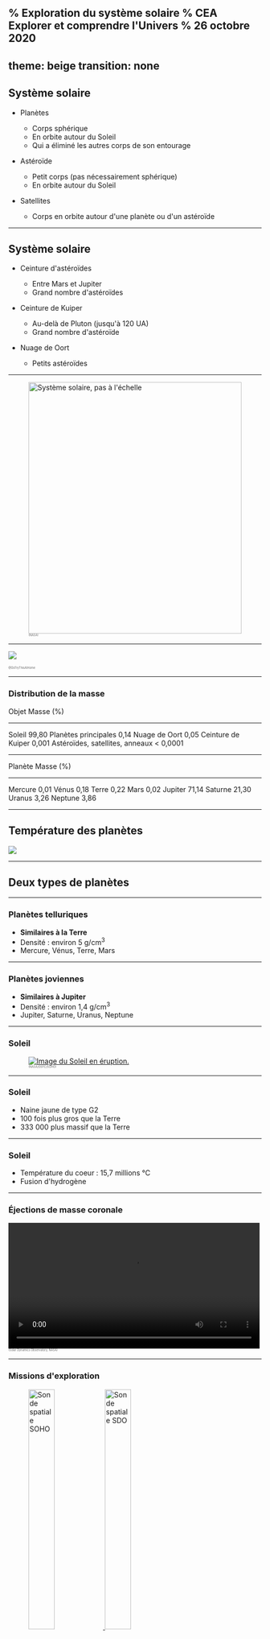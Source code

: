 % Exploration du système solaire
% CEA Explorer et comprendre l'Univers
% 26 octobre 2020
---
theme: beige
transition: none
---

## Système solaire

- Planètes
    - Corps sphérique
    - En orbite autour du Soleil
    - Qui a éliminé les autres corps de son entourage

- Astéroïde
    - Petit corps (pas nécessairement sphérique)
    - En orbite autour du Soleil

- Satellites
    - Corps en orbite autour d'une planète ou d'un astéroïde

---

## Système solaire

- Ceinture d'astéroïdes
    - Entre Mars et Jupiter
    - Grand nombre d'astéroïdes

- Ceinture de Kuiper
    - Au-delà de Pluton (jusqu'à 120 UA)
    - Grand nombre d'astéroïde

- Nuage de Oort
    - Petits astéroïdes

---

<figure>
  <a href="https://solarsystem.nasa.gov/solar-system/our-solar-system/galleries/?page=0&per_page=25&order=created_at+desc&search=&fancybox=true&href_query_params=category%3Dsolar-system_our-solar-system&button_class=big_more_button&tags=our+solar+system&condition_1=1%3Ais_in_resource_list&category=51">
    <img src="../../images/solar_system.jpg"
      alt="Système solaire, pas à l'échelle"
      width="100%"
      style="
          max-height: 500px;
          max-width: 1000px;
      ">
  </a>
  <figcaption style="font-size: 0.4em; color: #666;">
  (NASA)
  </figcaption>
</figure>

---

![](../../images/planetes.png)

<figcaption style="font-size: 0.4em; color: #666;">
  @DoTryThisAtHome
</figcaption>

---

### Distribution de la masse

Objet                             Masse (%)
-------------------------------- ----------
Soleil                                99,80
Planètes principales                   0,14
Nuage de Oort                          0,05
Ceinture de Kuiper                    0,001
Astéroïdes, satellites, anneaux    < 0,0001

---


Planète   Masse (%)
-------- ----------
Mercure        0,01
Vénus          0,18
Terre          0,22
Mars           0,02
Jupiter       71,14
Saturne       21,30
Uranus         3,26
Neptune        3,86


---

## Température des planètes

![](../../images/temperatures-planetes.png)

---

## Deux types de planètes

---

### Planètes telluriques

- **Similaires à la Terre**
- Densité : environ 5 g/cm<sup>3</sup>
- Mercure, Vénus, Terre, Mars

---

### Planètes joviennes

- **Similaires à Jupiter**
- Densité : environ 1,4 g/cm<sup>3</sup>
- Jupiter, Saturne, Uranus, Neptune 

---

### Soleil

<figure>
  <a href="https://www.flickr.com/photos/gsfc/4923566097">
  <img src="../../images/soho-sun.jpg"
    alt="Image du Soleil en éruption."
    style="max-width: 500px;">
  </a>
  <figcaption style="font-size: 0.4em; color: #666;">
  (NASA/GSFC/SOHO)
  </figcaption>
</figure>

---

### Soleil

- Naine jaune de type G2
- 100 fois plus gros que la Terre
- 333 000 plus massif que la Terre

---

### Soleil

- Température du coeur : 15,7 millions °C
- Fusion d'hydrogène

---

### Éjections de masse coronale

<video controls width="500">
<source src="../../images/Outburst304_sm.webm" type="video/webm">
</video>
  <figcaption style="font-size: 0.4em; color: #666;">
  (Solar Dynamics Observatory, NASA)
  </figcaption>
</figure>

---

### Missions d'exploration

<figure>
  <a href="https://sohowww.nascom.nasa.gov/gallery/Spacecraft/soho_photo3.html">
  <img src="../../images/soho_photo3_prev.jpg"
    alt="Sonde spatiale SOHO" width="35%">
  </a>
  <a href="https://sdo.gsfc.nasa.gov/">
  <img src="../../images/SDObeautyshot2.jpg"
    alt="Sonde spatiale SDO" width="35%">
  </a>
  <figcaption style="font-size: 0.4em; color: #666;">
  (SOHO (ESA & NASA); NASA/SDO and the AIA, EVE and HMI science teams)
  </figcaption>
</figure>

---

## Les planètes telluriques

![](../../images/telluriques.png)

---

### Mercure

<a href="https://messenger.jhuapl.edu/Explore/Science-Images-Database/gallery-image-911.html">
<img alt="Mercure" src="../../images/Mercure.png"
  style="max-width: 500px;">
</a>
<figcaption style="font-size: 0.4em; color: #666;">
NASA/Johns Hopkins University Applied Physics Laboratory/Carnegie Institution of Washington
</figcaption>

---

### Mercure

---------------------- -----------------------------------
Distance au Soleil                                0,387 UA
Excentricité                                         0,206
Période de révolution                             88 jours
Période de rotation                               59 jours
Diamètre                                           4878 km
Densité                                               5,44
Température                           430°C, -100°C, 167°C
---------------------- -----------------------------------

---

### Mercure

- Planète la plus rapprochée du Soleil
- Vitesse orbitale moyenne la plus élevée : 48km/s
- Survolée par Mariner 10 et 1974 et 1975
- Messenger en orbite

---

### Messenger

<figure>
  <a href="https://messenger.jhuapl.edu/Explore/Science-Images-Database/gallery-image-1452.html">
  <img src="../../images/EW1048998458G.nomap.jpg"
    alt="Bassin de Rembrandt sur Mercure"
    style="max-width: 500px;">
  </a>
  <figcaption style="font-size: 0.4em; color: #666;">
    NASA/Johns Hopkins University Applied Physics Laboratory/Carnegie
    Institution of Washington
  </figcaption>
</figure>


---

### Vénus

<figure>
  <a href="https://solarsystem.nasa.gov/resources/688/computer-simulated-global-view-of-venus/?category=planets_venus">
  <img alt="Mercure" src="../../images/Venus.jpg"
    style="max-width: 500px;">
  </a>
  <figcaption style="font-size: 0.4em; color: #666;">
  NASA/Jet Propulsion Laboratory-Caltech
  </figcaption>
</figure>


---

### Vénus

---------------------- -----------------------------------
Distance au Soleil                                0,723 UA
Excentricité                                         0,007
Période de révolution                          224,7 jours
Période de rotation                           243,01 jours
Diamètre                                         12 104 km
Densité                                               5,24
Température                                          477°C
---------------------- -----------------------------------

---

### Vénus

- Astre le plus brillant dans le ciel après le Soleil et la Lune
- Nuages empêchent de voir sa surface
- Constitution interne très semblable à la Terre

---

### Vénus

- Atmosphère
    - 96% CO<sub>2</sub>
    - 3.5% azote
- Nuages d'acide sulfurique
- Effet de serre

---

### Venera-13

<figure>
  <img alt="Surface de Vénus photographiée par Venera-13" src="../../images/venera13.gif"
    style="max-width: 900px;">
  <figcaption style="font-size: 0.4em; color: #666;">
  URSS
  </figcaption>
</figure>

---

## Vénus

- Semble avoir une activité tectonique
- Rotation rétrograde très lente

--- 

### Terre

<a title="View of rising Earth about five degrees above the Lunar horizon"
href="http://nssdc.gsfc.nasa.gov/photo_gallery/photogallery-earthmoon.html"><img
width="512" alt="View of rising Earth about five degrees above the Lunar horizon"
src="http://nssdc.gsfc.nasa.gov/image/planetary/earth/apollo08_earthrise.jpg"/></a>

<small>NASA/NSSDC</small>

*Lever de Terre tel que vu par les astronautes d'Apollo 8*

---

<a title="Mosaic taken by NEAR in 1998"
href="http://nssdc.gsfc.nasa.gov/photo_gallery/photogallery-earthmoon.html"><img
width="512" alt="Mosaic taken by NEAR in 1998"
src="http://nssdc.gsfc.nasa.gov/image/planetary/earth/near_earth_moon.jpg"/></a>

<small>NASA/NSSDC</small>

*Mosaïque prise par NEAR en 1998*

---

### Constitution interne de la Terre

------------------------- -------------------------------------
Diamètre équatorial                    12\ 756\ km
Diamètre entre les pôles               12\ 713\ km
Masse                      5,58\ &times;\ 10<sup>24</sup>\ kg
Densité moyenne                               5,5
------------------------- -------------------------------------

---

### Constitution interne de la Terre

>- Matériaux accessibles : densité d'environ 3
>- Terre : densité moyenne de 5.5

<br />

>- **Les matériaux situés au centre de la Terre doivent être plus denses**

---

### Constitution interne de la Terre

- Centre de la Terre composé de **fer** et **nickel**
- Densité : 7.87 pour le fer, 8.91 pour le nickel
- Parmi les métaux les plus abondants dans l'Univers

<table>
  <tr>
  <td>
  <a title="By Alchemist-hp (talk) (www.pse-mendelejew.de) (Own work)
  [FAL or GFDL 1.2
  (http://www.gnu.org/licenses/old-licenses/fdl-1.2.html)], via
  Wikimedia Commons"
  href="https://commons.wikimedia.org/wiki/File%3AIron_electrolytic_and_1cm3_cube.jpg"><img
  width="512" alt="Iron electrolytic and 1cm3 cube"
  src="//upload.wikimedia.org/wikipedia/commons/thumb/a/ad/Iron_electrolytic_and_1cm3_cube.jpg/512px-Iron_electrolytic_and_1cm3_cube.jpg"/></a>
  </td>
  <td>
  <a title="Materialscientist at en.wikipedia [CC-BY-SA-3.0
  (http://creativecommons.org/licenses/by-sa/3.0) or GFDL
  (http://www.gnu.org/copyleft/fdl.html)], from Wikimedia Commons"
  href="https://commons.wikimedia.org/wiki/File%3ANickel_chunk.jpg"><img
  width="512" alt="Nickel chunk"
  src="//upload.wikimedia.org/wikipedia/commons/thumb/5/57/Nickel_chunk.jpg/512px-Nickel_chunk.jpg"/></a>
  </td>
  </tr>
</table>

---

## Âge de la Terre

#### 4,6 Ga

Même âge que le reste du système solaire

---

## Magnétisme terrestre

- Champ magnétique qui protège du vent solaire
- Cause du champ magnétique : courant dans le noyau liquide (peut-être...)

---

## Magnétisme terrestre

<iframe src="https://www.flickr.com/photos/gsfc/4445502419/player/" width="640"
height="500" frameborder="0" allowfullscreen webkitallowfullscreen
mozallowfullscreen oallowfullscreen msallowfullscreen></iframe>

<small>NASA/GSFC/SOHO/ESA</small>

---

## Magnétisme terrestre

- Particules chargées capturées par le champ magnétique
    - Forment les **ceintures de Van Allen**
- Ceinture inférieure : protons et ions
- Ceinture supérieure : électrons

---

## Aurores polaires

<a title="By United States Air Force photo by Senior Airman Joshua Strang
[Public domain], via Wikimedia Commons"
href="http://commons.wikimedia.org/wiki/File%3APolarlicht_2.jpg"><img
width="512" alt="Polarlicht 2"
src="//upload.wikimedia.org/wikipedia/commons/thumb/a/aa/Polarlicht_2.jpg/512px-Polarlicht_2.jpg"/></a>

---

## Aurores polaires

<a title="By ISS Expedition 23 crew [Public domain], via Wikimedia Commons"
href="http://commons.wikimedia.org/wiki/File%3AAurora_Australis_From_ISS.JPG"><img
width="512" alt="Aurora Australis From ISS"
src="//upload.wikimedia.org/wikipedia/commons/thumb/f/f1/Aurora_Australis_From_ISS.JPG/512px-Aurora_Australis_From_ISS.JPG"/></a>

---

## Aurores polaires

<a title="By FairbanksMike (Aurora Watching 03/16/2013) [CC-BY-2.0
(http://creativecommons.org/licenses/by/2.0)], via Wikimedia Commons"
href="http://commons.wikimedia.org/wiki/File%3AAurora_Borealis_-_Wickersham_Dome_-_Alaska_-_16_March_2013.jpg"><img
width="512" alt="Aurora Borealis - Wickersham Dome - Alaska - 16 March 2013"
src="//upload.wikimedia.org/wikipedia/commons/thumb/9/96/Aurora_Borealis_-_Wickersham_Dome_-_Alaska_-_16_March_2013.jpg/512px-Aurora_Borealis_-_Wickersham_Dome_-_Alaska_-_16_March_2013.jpg"/></a>

---

## Atmosphère terrestre

- Mince couche autour du globe
- 75% de la masse à moins de 10 km d'altitude

---

## Atmosphère terrestre

Gaz                                Abondance
--------------------------------- ----------
Azote ($\mathrm{N}_2$)                   78%
Oxygène ($\mathrm{O}_2$)                 21%
Argon (Ar)                             0,93%
Eau ($\mathrm{H}_2O$)                 0 - 4%
Gaz carbonique ($C\mathrm{O}_2$)      0,037%

---

## La Lune

- Mers formées il y a 3,3 à 3,8 Ga
    - Il y avait une activité volcanique
- Hautes terres formées entre 4,2 et 4,4 Ga
- Pas de noyaux de fer
    - Pas de champ magnétique
- Pas d'atmosphère

---

## Naissance de la Lune

*Hypothèse la plus plausible*

- Collision entre Terre et objet de la taille de Mars
- Noyau de l'objet s'est intégré à celui de la Terre
- Restes de l'objet ont formé la Lune

---

## Rotation de la Lune

- Période de rotation correspond à la période de révolution
- C'est un exemple de **résonance gravitationnelle**


---


### Mars

<figure>
  <a href="https://hubblesite.org/contents/media/images/2001/24/1090-Image.html?news=true">
  <img alt="Mars" src="../../images/Mars.jpg"
    style="max-width: 500px;">
  </a>
  <figcaption style="font-size: 0.4em; color: #666;">
  NASA and The Hubble Heritage Team (STScI/AURA)
  </figcaption>
</figure>

---

### Mars

<a title="By NASA/JPL/MSSS & User:DrLee (NASA/JPL/MSSS based on the these
sources.) [Public domain], via Wikimedia Commons"
href="http://commons.wikimedia.org/wiki/File%3AMars_Earth_Comparison_2.jpg">
<img alt="Mars Earth Comparison 2"
src="//upload.wikimedia.org/wikipedia/commons/thumb/9/93/Mars_Earth_Comparison_2.jpg/1024px-Mars_Earth_Comparison_2.jpg"
style="max-height: 500px;"/>
</a>

---

### Mars

---------------------- -----------------------------------
Distance au Soleil                                1,524 UA
Excentricité                                         0,093
Période de révolution                           1,88 année
Période de rotation                          24h 37min 23s
Diamètre                                           6794 km
Densité                                               3,94
Température                            20°C, -140°C, -40°C
---------------------- -----------------------------------

---

### Missions d'exploration de Mars

---

### Mars Global Surveyor

**Cartographie** (*1997*)

<a href="http://commons.wikimedia.org/wiki/File:Mars_gullies.800px.jpg#mediaviewer/File:Mars_gullies.800px.jpg">
  <img src="http://upload.wikimedia.org/wikipedia/commons/2/25/Mars_gullies.800px.jpg"
    alt="Mars gullies.800px.jpg"
    style="max-height: 500px;">
</a>

---

### Spirit

**Preuve qu'il y a eu de l'eau sur Mars** (*2004*)

<figure>
  <a href="https://www.nasa.gov/mission_pages/mer/images/20061025.html">
  <img alt="Spirit" src="../../images/PIA01907_modest.jpg"
    style="max-heigth: 500px;">
  </a>
  <figcaption style="font-size: 0.4em; color: #666;">
  NASA/JPL/Cornell
  </figcaption>
</figure>

---

### Spirit

- Coincé dans le sable depuis 2009
- Fin de la mission en 2011

---

### Opportunity

**Preuve qu'il y a eu de l'eau sur Mars** (*2004*)

<img alt="Opportunity tracks" height="450px" src="http://www.nasa.gov/sites/default/files/pia18604-main_pcam-sol3754b_l257atc_2.jpg" />

<small>NASA/JPL-Caltech/Cornell Univ./Arizona State Univ.</small>

---

<figure>
  <a href="https://mars.nasa.gov/resources/spirit-and-opportunity-by-the-numbers/">
  <img alt="Curiosity" src="../../images/8249_MER_ByTheNumbers_infographic_Feb2019.jpg"
    style="max-height: 500px;">
  </a>
  <figcaption style="font-size: 0.4em; color: #666;">
    NASA/JPL-Caltech
  </figcaption>
</figure>

---

### Curiosity

<figure>
  <a href="https://photojournal.jpl.nasa.gov/catalog/PIA16239">
  <img alt="Curiosity" src="../../images/PIA16239_modest.jpg"
    style="max-height: 500px;">
  </a>
  <figcaption style="font-size: 0.4em; color: #666;">
    NASA/JPL-Caltech/Malin Space Science Systems
  </figcaption>
</figure>


---

### Curiosity

**À la recherche de molécules organiques** (*2012*)

<figure>
  <a href="https://www.nasa.gov/image-feature/going-forward">
  <img alt="Curiosity" src="../../images/pia22326-16.jpg"
    style="max-height: 400px;">
  </a>
  <figcaption style="font-size: 0.4em; color: #666;">
  NASA
  </figcaption>
</figure>

---

### MAVEN

**Pourquoi Mars a perdu son atmosphère** (*2014*)

<img alt="MAVEN spin test" height="450px"
src="http://www.nasa.gov/sites/default/files/styles/1024x768_autoletterbox/public/2013-3701-m.jpg?itok=tE5JuzPf" />

<figcaption style="font-size: 0.4em; color: #666;">
NASA/Kim Shiflett
</figcaption>

---

## Mars

- Atmosphère ténue (0,01 bar)
    - Composée principalement de CO<sub>2</sub> (95%)
- Glace sèche (CO<sub>2</sub>) et eau glacée
- Couleur orangée : rouille (oxyde de fer)

---

## Mars

- Composition semblable à la Terre
- Croûte
    - Hautes terres criblées de cratères
    - Plaines volcaniques plus récentes
- Manteau
- Noyau métallique

---

## Mars

- Pas d'activité tectonique
- Pas de chaînes de montagne
- Points chauds crachent toujours leur lave au même endroit
- Volcans gigantesques

---

## Mont Olympus

- Plus haut volcan du système solaire
- Hauteur de 23 km (3 fois l'Éverest)
- Large de 600 km

---

## Mont Olympus

<img alt="Olympus Mons" src="http://mars.nasa.gov/gallery/atlas/images/oly-az.jpg" />

<figcaption style="font-size: 0.4em; color: #666;">
NASA/JPL
</figcaption>

---

### Satellites de Mars

Phobos (27 km)

<a title="By NASA/JPL-Caltech/University of Arizona (NASA) [Public domain], via
Wikimedia Commons"
href="http://commons.wikimedia.org/wiki/File%3A221831main_PIA10368.png">
<img alt="221831main PIA10368"
  src="//upload.wikimedia.org/wikipedia/commons/thumb/4/40/221831main_PIA10368.png/1024px-221831main_PIA10368.png"
  style="max-height: 400px;"
/></a>

<figcaption style="font-size: 0.4em; color: #666;">
MRO || NASA/JPL-Caltech/University of Arizona
</figcaption>

---

### Satellites de Mars

Deimos (15 km)

<img alt="Deimos vu par MRO"
src="http://photojournal.jpl.nasa.gov/jpegMod/PIA11826_modest.jpg" />

<figcaption style="font-size: 0.4em; color: #666;">
MRO || NASA/JPL-Caltech/University of Arizona
</figcaption>

---

## Les planètes joviennes

![](../../images/Gas_planet_size_comparisons.jpg)

<figcaption style="font-size: 0.4em; color: #666;">
NASA
</figcaption>

---

## Jupiter

![](../../images/Full_Disk_Jupiter1_br.jpg)

<figcaption style="font-size: 0.4em; color: #666;">
Cassini (2011) | NASA/JPL/University of Arizona
</figcaption>

---

## Jupiter

---------------------- -----------------------------------
Distance au Soleil                                5,203 UA
Excentricité                                         0,048
Période de révolution                         11,86 années
Période de rotation                           9h 50min 30s
Diamètre                                        142 800 km
Densité                                               1,31
Température                                         -110°C
---------------------- -----------------------------------

---

## Jupiter

- 70% de toute la masse des planètes
- 1400 fois plus volumineuse que la Terre
- 318 fois plus massive que la Terre
- À peine plus dense que l'eau
- Champ magnétique 17 000 fois plus grand que celui de la Terre
- Aplatissement de 6%

---

## Jupiter

- Composition de la planète
    - Hydrogène (78%)
    - Hélium (20%)
    - Ammoniac
    - Hydrosulfide d'ammonium
    - Eau

---

## Jupiter

- Rotation différentielle
    - Période de rotation équatoriale plus courte que la période de rotation des
      pôles
    - Période de rotation de la surface plus courte que la période de rotation
      interne

---

### Grande tache rouge

<figure>
  <img alt="Grande tache rouge" src="../../images/Jupiter_by_Voyager.jpg"
    style="max-height: 500px;">
  <figcaption style="font-size: 0.4em; color: #666;">
  Voyager 2 (1979) | NASA
  </figcaption>
</figure>


---

<figure>
  <a href="https://solarsystem.nasa.gov/resources/626/jupiters-great-red-spot-in-true-color/?category=planets_jupiter">
  <img alt="Grande tache rouge" src="../../images/626_PIA21775.jpg"
    style="max-height: 600px;">
  </a>
  <figcaption style="font-size: 0.4em; color: #666;">
  Juno (2017) |  NASA/JPL-Caltech/SwRI/MSSS/Bjorn Jonsson
  </figcaption>
</figure>


---

### Grande tache rouge

- Grosse tempête
- Dure depuis au moins 350 ans

---

<figure>
  <a href="https://www.nasa.gov/image-feature/nasas-juno-spacecraft-has-a-close-encounter-with-jupiter">
  <img alt="Image de Jupiter par Juno" src="../../images/pia22692.jpg"
    style="max-height: 600px;">
  </a>
  <figcaption style="font-size: 0.4em; color: #666;">
  Juno (2018) |  Gerald Eichstädt and Sean Doran (CC BY-NC-SA) based on images provided courtesy of NASA/JPL-Caltech/SwRI/MSSS
  </figcaption>
</figure>

---

## Composition interne de Jupiter

<a title="By Kelvinsong (Own work) [CC-BY-SA-3.0
(http://creativecommons.org/licenses/by-sa/3.0)], via Wikimedia Commons"
href="http://commons.wikimedia.org/wiki/File%3AJupiter_diagram.svg"><img
width="1024" alt="Jupiter diagram"
src="http://upload.wikimedia.org/wikipedia/commons/thumb/b/b5/Jupiter_diagram.svg/1024px-Jupiter_diagram.svg.png"/></a>

---

## Io

<figure>
  <img alt="Jupiter et Io" src="../../images/Cassini_Jupiter_and_Io.jpg"
    style="max-height: 500px;">
  <figcaption style="font-size: 0.4em; color: #666;">
  Cassini (2001) | NASA/JPL/University of Arizona
  </figcaption>
</figure>

---

## Satellites de Jupiter

- Io
- Ganymède
- Europe
- Callisto
- 75 autres petits satellites

---

## Saturne

<figure>
  <img alt="Saturne" src="../../images/Saturne.jpeg"
    style="max-height: 600px;">
  <figcaption style="font-size: 0.4em; color: #666;">
    Cassini | NASA
  </figcaption>
</figure>

---

## Saturne

<figure>
  <img alt="Anneaux de Saturne" src="../../images/Saturne_anneau.jpg"
    style="max-height: 600px;">
  <figcaption style="font-size: 0.4em; color: #666;">
    Cassini | NASA
  </figcaption>
</figure>


---

## Saturne

<figure>
  <img alt="Saturne" src="../../images/True_Saturn732x520.jpg"
    style="max-height: 600px;">
  <figcaption style="font-size: 0.4em; color: #666;">
    Cassini | NASA/JPL/Space Science Institute
  </figcaption>
</figure>

---

## Saturne

---------------------- -----------------------------------
Distance au Soleil                                 9,54 UA
Excentricité                                         0,056
Période de révolution                         29,46 années
Période de rotation                          10h 13min 59s
Diamètre                                        120 000 km
Densité                                                0,7
Température                                         -180°C
---------------------- -----------------------------------

---

## Saturne

- Composée d'hydrogène et d'hélium
- Champ magnétique 500 fois plus grand que celui de la Terre
- Axe de rotation incliné (saisons)
- Aplatissement de 10%

---

## Anneaux de Saturne

- Composés principalement de glace
- 1 km d'épaisseur

---

### Uranus

<figure>
  <img alt="Uranus" src="../../images/Uranus.jpg"
    style="max-height: 500px;">
  <figcaption style="font-size: 0.4em; color: #666;">
    Voyager 2 (1986) | NASA
  </figcaption>
</figure>


---

## Uranus

---------------------- -----------------------------------
Distance au Soleil                                19,19 UA
Excentricité                                         0,046
Période de révolution                         84,04 années
Période de rotation                                  16,5h
Diamètre                                         51 120 km
Densité                                                1,3
Température                                         -221°C
---------------------- -----------------------------------

---

### Uranus

<figure>
  <img alt="Uranus" src="../../images/Uranus-intern-en.png"
    style="max-height: 500px;">
  <figcaption style="font-size: 0.4em; color: #666;">
  </figcaption>
</figure>


---

### Uranus

- Planète couchée
- Atmosphère contient du méthane qui absorbe le rouge
- Possède des anneaux
- 27 satellites

---

### Neptune

<figure>
  <img alt="Neptune" src="../../images/neptune1.jpg"
    style="max-height: 500px;">
  <figcaption style="font-size: 0.4em; color: #666;">
  </figcaption>
</figure>


---

### Neptune

---------------------- -----------------------------------
Distance au Soleil                                30,06 UA
Excentricité                                         0,010
Période de révolution                         164,8 années
Période de rotation                                   18 h
Diamètre                                         49 528 km
Densité                                               1,66
Température                                         -230°C
---------------------- -----------------------------------

---

### Neptune

- Composition interne très semblable à Uranus
- Inclinaison de l'axe de rotation de 30°
- Phénomènes atmosphériques probablement dus à la production d'énergie par
  contraction gravitationnelle


---

### Pluton

<figure>
  <img alt="Pluton" src="../../images/Pluton.png"
    style="max-height: 500px;">
  <figcaption style="font-size: 0.4em; color: #666;">
NASA/Johns Hopkins University Applied Physics Laboratory/Southwest Research Institute/Alex Parker
  </figcaption>
</figure>


